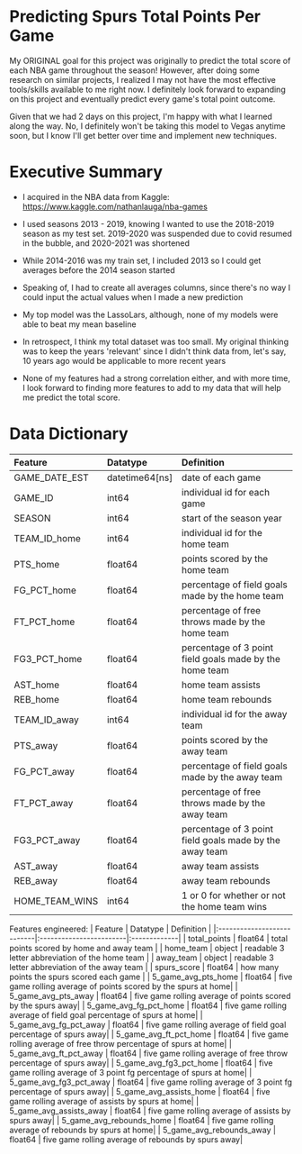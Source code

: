# Predicting Spurs Total Points Per Game

My ORIGINAL goal for this project was originally to predict the total score of each NBA game throughout the season! However, after doing some research on similar projects, I realized I may not have the most effective tools/skills available to me right now. I definitely look forward to expanding on this project and eventually predict every game's total point outcome.

Given that we had 2 days on this project, I'm happy with what I learned along the way. No, I definitely won't be taking this model to Vegas anytime soon, but I know I'll get better over time and implement new techniques.

# Executive Summary

- I acquired in the NBA data from Kaggle: https://www.kaggle.com/nathanlauga/nba-games

- I used seasons 2013 - 2019, knowing I wanted to use the 2018-2019 season as my test set. 2019-2020 was suspended due to covid resumed in the bubble, and 2020-2021 was shortened

- While 2014-2016 was my train set, I included 2013 so I could get averages before the 2014 season started

- Speaking of, I had to create all averages columns, since there's no way I could input the actual values when I made a new prediction

- My top model was the LassoLars, although, none of my models were able to beat my mean baseline

- In retrospect, I think my total dataset was too small. My original thinking was to keep the years 'relevant' since I didn't think data from, let's say, 10 years ago would be applicable to more recent years

- None of my features had a strong correlation either, and with more time, I look forward to finding more features to add to my data that will help me predict the total score.

# Data Dictionary

| Feature                    | Datatype                | Definition   |
|:---------------------------|:------------------------|:-------------|
| GAME_DATE_EST              | datetime64[ns]          | date of each game |
| GAME_ID                    | int64                   | individual id for each game |
| SEASON                     | int64                   | start of the season year |
| TEAM_ID_home               | int64                   | individual id for the home team |
| PTS_home                   | float64                 | points scored by the home team |
| FG_PCT_home                | float64                 | percentage of field goals made by the home team |
| FT_PCT_home                | float64                 | percentage of free throws made by the home team |
| FG3_PCT_home               | float64                 | percentage of 3 point field goals made by the home team |
| AST_home                   | float64                 | home team assists|
| REB_home                   | float64                 | home team rebounds|
| TEAM_ID_away               | int64                   | individual id for the away team|
| PTS_away                   | float64                 | points scored by the away team|
| FG_PCT_away                | float64                 | percentage of field goals made by the away team|
| FT_PCT_away                | float64                 | percentage of free throws made by the away team|
| FG3_PCT_away               | float64                 | percentage of 3 point field goals made by the away team|
| AST_away                   | float64                 | away team assists|
| REB_away                   | float64                 | away team rebounds|
| HOME_TEAM_WINS             | int64                   | 1 or 0 for whether or not the home team wins|

Features engineered:
| Feature                    | Datatype                | Definition   |
|:---------------------------|:------------------------|:-------------|
| total_points               | float64                 | total points scored by home and away team |
| home_team                  | object                  | readable 3 letter abbreviation of the home team |
| away_team                  | object                  | readable 3 letter abbreviation of the away team |
| spurs_score                | float64                 | how many points the spurs scored each game |
| 5_game_avg_pts_home        | float64                 | five game rolling average of points scored by the spurs at home|
| 5_game_avg_pts_away        | float64                 | five game rolling average of points scored by the spurs away|
| 5_game_avg_fg_pct_home     | float64                 | five game rolling average of field goal percentage of spurs at home|
| 5_game_avg_fg_pct_away     | float64                 | five game rolling average of field goal percentage of spurs away|
| 5_game_avg_ft_pct_home     | float64                 | five game rolling average of free throw percentage of spurs at home|
| 5_game_avg_ft_pct_away     | float64                 | five game rolling average of free throw percentage of spurs away|
| 5_game_avg_fg3_pct_home    | float64                 | five game rolling average of 3 point fg percentage of spurs at home|
| 5_game_avg_fg3_pct_away    | float64                 | five game rolling average of 3 point fg percentage of spurs away|
| 5_game_avg_assists_home    | float64                 | five game rolling average of assists by spurs at home|
| 5_game_avg_assists_away    | float64                 | five game rolling average of assists by spurs away|
| 5_game_avg_rebounds_home   | float64                 | five game rolling average of rebounds by spurs at home|
| 5_game_avg_rebounds_away   | float64                 | five game rolling average of rebounds by spurs away|






